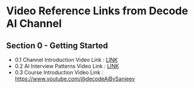 # Video Reference Links from Decode AI Channel

## Section 0 - Getting Started

- 0.1 Channel Introduction Video Link : [LINK](https://www.youtube.com/watch?v=pZeSkhfNJLo)
- 0.2 AI Interview Patterns Video Link : [LINK](https://www.youtube.com/watch?v=i0F2EIYv1wk)
- 0.3 Course Introduction Video Link : https://www.youtube.com/@decodeAiBySanjeev
